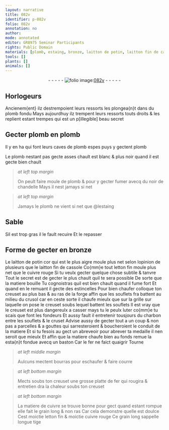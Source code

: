 ```yaml
---
layout: narrative
title: 082v
identifier: p-082v
folio: 082v
annotation: no
author:
mode: annotated
editor: GR8975 Seminar Participants
rights: Public Domain
materials: [plomb, estaing, bronze, laitton de potin, laitton fin de cassole, letton, cuivre rouge, luter, charbon, fer, bourras, cuivre]
tools: []
plants: []
animals: []
---
```


<div class="folio" align="center">- - - - - <a href="http://gallica.bnf.fr/ark:/12148/btv1b10500001g/f170.item" target="_blank"><img src="https://cu-mkp.github.io/2017-workshop-edition/assets/photo-icon.png" alt="folio image: " style="display:inline-block; margin-bottom:-3px;"/>082v</a> - - - - - </div>  
  

## <span class="pro">Horlogeurs</span>

 
Ancienem{ent} ilz destrempoient leurs ressorts les plongea{n}t
 dans du <span class="m">plomb</span> fondu Mays aujourdhuy ilz trempent
 leurs ressorts touts droits & les replient estant trempes
 qui est un p[illegible] beau secret
 
 
  

## Gecter <span class="m">plomb</span> en <span class="m">plomb</span>

 
Il y en ha qui font leurs caves de <span class="m">plomb</span> espes puys
 y gectent <span class="m">plomb</span>
 
Le <span class="m">plomb</span> nestant pas gecte asses chault est blanc
 & plus noir quand il est gecte bien chault
 
> *at left top margin*
> 
>   On peult faire
 moule de <span class="m">plomb</span>
 & pour y gecter
 fumer avecq du noir
 de chandelle
 Mays il nest
 jamays si net
 
> *at left top margin*
> 
>   Jamays le <span class="m">plomb</span>
 ne vient si net
 que @l<span class="m">estaing</span>
 
 
  

## Sable

 
Sil est trop gras il le fault recuire Et le repasser
 
 
  

## Forme de gecter en <span class="m">bronze</span>

 
Le <span class="m">laitton de potin</span> cor qui est le plus aigre moule plus net
 selon lopinion de plusieurs que le <span class="m">laitton fin de cassole</span> Co{mm}e tout <span class="m">letton</span>
 fin moule plus net que le <span class="m">cuivre rouge</span> Si tu veulx gecter quelque
 chose subtile & tanvre Tout le secret est de gecter le plus chault
 quil te sera possible De sorte que la matiere bouille Tu
 cognoistras quil est bien chault quand il fume fort Et quand
 en le remuant il gecte des estincelles Pour bien chaufer colloque
 ton creuset au plus bas & au ras de la forge affin que les
 souflets fra battent au milieu du crusol car en ceste sorte il
 chaufe mieulx que sur la grille sur laquelle on pose le creuset
 soubs lequel battent les souflets Il est vray que le creuset est
 plus dangereulx a casser mays tu le peulx <span class="m">luter</span> co{mm}e tu scais que
 font les <span class="pro">fondeurs</span> Et aussy fault il entretenir tousjours du
 <span class="m">charbon</span> entre les souflets & le cruset Advise aussy de gecter
 tout a un coup & non pas a parcelles & a gouttes qui sarresteroient
 & boucheroient le conduit de la matiere Et si tu fesois au gect
 un abreveoir pour abrever ta medaille il nen seroit que mieulx
 Et affin que la matiere chaufe bien au fonds remue la esta{n}t
 fondue avecq un baston Car le <span class="m">fer</span> ne faict quaigrir Tourne 
 
> *at left middle margin*
> 
>   Aulcuns mectent
 <span class="m">bourras</span> pour
 eschaufer & faire
 courre
 
> *at left bottom margin*
> 
>   Mects soubs ton
 creuset une grosse
 platte de <span class="m">fer</span> qui
 rougira & entretien
 dra la chaleur
 soubs ton creuset
 
> *at left bottom margin*
> 
>   La matiere de
 <span class="m">cuivre</span> se trouve
 bonne pour gect
 quand estant
 rompue elle fait
 le grain long &
 non ras Car cela
 demonstre quelle est
 doulce Cest moictie
 <span class="m">letton</span> fin & moictie
 <span class="m">cuivre rouge</span> Ce grain long sappelle longue tige
 
